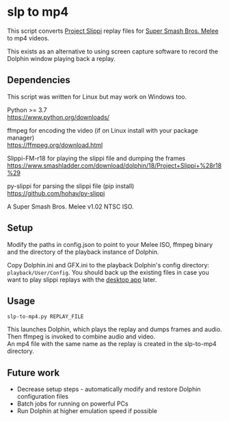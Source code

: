 # slp to mp4
This script converts [Project Slippi](https://github.com/project-slippi/project-slippi) replay files for  [Super Smash Bros. Melee](https://en.wikipedia.org/wiki/Super_Smash_Bros._Melee) to mp4 videos.

This exists as an alternative to using screen capture software to record the Dolphin window playing back a replay.

## Dependencies
This script was written for Linux but may work on Windows too.

Python >= 3.7  
https://www.python.org/downloads/

ffmpeg for encoding the video (if on Linux install with your package manager)  
https://ffmpeg.org/download.html

Slippi-FM-r18 for playing the slippi file and dumping the frames  
https://www.smashladder.com/download/dolphin/18/Project+Slippi+%28r18%29

py-slippi for parsing the slippi file (pip install)  
https://github.com/hohav/py-slippi

A Super Smash Bros. Melee v1.02 NTSC ISO.

## Setup

Modify the paths in config.json to point to your Melee ISO, ffmpeg binary and the directory of the playback instance of Dolphin.

Copy Dolphin.ini and GFX.ini to the playback Dolphin's config directory: `playback/User/Config`. You should back up the existing files in case you want to play slippi replays with the [desktop app](https://github.com/project-slippi/slippi-desktop-app/) later.

## Usage

```
slp-to-mp4.py REPLAY_FILE
```
This launches Dolphin, which plays the replay and dumps frames and audio.  
Then ffmpeg is invoked to combine audio and video.  
An mp4 file with the same name as the replay is created in the slp-to-mp4 directory.

## Future work
- Decrease setup steps - automatically modify and restore Dolphin configuration files
- Batch jobs for running on powerful PCs
- Run Dolphin at higher emulation speed if possible

